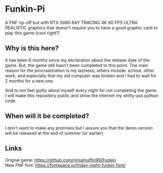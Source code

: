 # Funkin-Pi
A FNF rip-off but with RTX 3080 RAY TRACING 4K 60 FPS ULTRA REALISTIC graphics that doesn't require you to have a good graphic card to play this game (cool right?)

## Why is this here?
It has been 6 months since my declaration about the release date of the game. But, the game still hasn't been completed to this point. The main reason for the procrastination is my laziness; others include: school, other work, and especially that my old computer was broken and I had to wait for 2 months for a new one.

And to not feel guilty about myself every night for not completing the game. I will make this repository public and show the Internet my shitty-ass python code.

## When will it be completed?

I don't want to make any promises but I assure you that the demo version will be released at the end of summer (or earlier)

## Links

Orignal game: https://github.com/ninjamuffin99/Funkin
<br>
New FNF font: https://fontspace.io/friday-night-funkin-font/